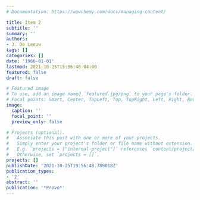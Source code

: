 ```yaml
---
# Documentation: https://wowchemy.com/docs/managing-content/

title: Item 2
subtitle: ''
summary: ''
authors:
- J. De Leeuw
tags: []
categories: []
date: '1966-01-01'
lastmod: 2021-10-25T15:56:48-04:00
featured: false
draft: false

# Featured image
# To use, add an image named `featured.jpg/png` to your page's folder.
# Focal points: Smart, Center, TopLeft, Top, TopRight, Left, Right, BottomLeft, Bottom, BottomRight.
image:
  caption: ''
  focal_point: ''
  preview_only: false

# Projects (optional).
#   Associate this post with one or more of your projects.
#   Simply enter your project's folder or file name without extension.
#   E.g. `projects = ["internal-project"]` references `content/project/deep-learning/index.md`.
#   Otherwise, set `projects = []`.
projects: []
publishDate: '2021-10-25T19:56:48.789018Z'
publication_types:
- '2'
abstract: ''
publication: '*Provo*'
---
```

